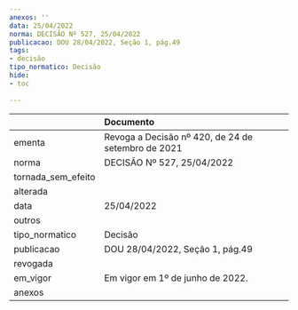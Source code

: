 ```yaml
---
anexos: ''
data: 25/04/2022
norma: DECISÃO Nº 527, 25/04/2022
publicacao: DOU 28/04/2022, Seção 1, pág.49
tags:
- decisão
tipo_normatico: Decisão
hide: 
- toc 
 
---
```


|                    | Documento                                          |
|:-------------------|:---------------------------------------------------|
| ementa             | Revoga a Decisão nº 420, de 24 de setembro de 2021 |
| norma              | DECISÃO Nº 527, 25/04/2022                         |
| tornada_sem_efeito |                                                    |
| alterada           |                                                    |
| data               | 25/04/2022                                         |
| outros             |                                                    |
| tipo_normatico     | Decisão                                            |
| publicacao         | DOU 28/04/2022, Seção 1, pág.49                    |
| revogada           |                                                    |
| em_vigor           | Em vigor em 1º de junho de 2022.                   |
| anexos             |                                                    |